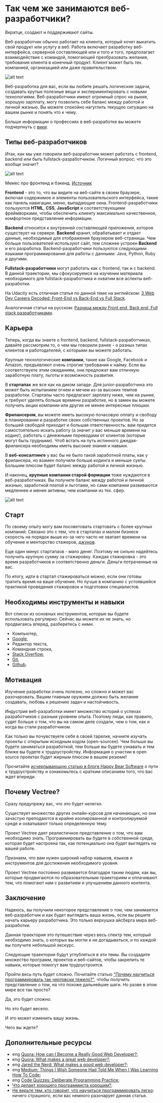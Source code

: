 # Так чем же занимаются веб-разработчики?

Вкратце, создают и поддерживают сайты.

Веб-разработчик обычно работает на клиента, который хочет выкатить свой продукт или услугу в веб. Работа включает разработку веб-интерфейса, серверной составляющей или и того и того, предполагает взаимодействие с командой, помогающей преобразовать желания, требования клиента в конечный продукт. Клиент может быть тех. компанией, организацией или даже правительством.

![alt text](https://user-images.githubusercontent.com/4215285/55289854-8f11ee80-53d4-11e9-9a47-ef8a80e53df8.jpeg)

Веб-разработка для вас, если вы любите решать логические задачи, создавать крутые полезные вещи и экспериментировать с новыми технологиями. Веб-разработчики имеют огромный спрос на рынке, хорошую зарплату, могу позволить себе баланс между работой и личной жизнью. Вы можете спокойно нагуглить текущую ситуацию на вашем рынке и понять что к чему.

Больше информации о профессиях в веб-разработке вы можете подчерпнуть с [вики](https://ru.wikipedia.org/wiki/%D0%92%D0%B5%D0%B1-%D1%80%D0%B0%D0%B7%D1%80%D0%B0%D0%B1%D0%BE%D1%82%D0%BA%D0%B0).

## Типы веб-разработчиков

Итак, как мы уже говорили веб-разработчик может работать с frontend, backend или быть fullstack-разработчиком. Логичный вопрос: что это вообще значит?

![alt text](https://user-images.githubusercontent.com/4215285/55289904-0c3d6380-53d5-11e9-9996-3f64cbf5e4a7.png)

<div className="text-center">Мемес про фронтенд и бэкенд. <a href="https://www.optimisthub.com/up/frontend-nedir.png?roistat_visit=7087046">Источник</a></div>

**Frontend** - это то, что вы видите на веб-сайте в своем браузере, включая содержимое и элементы пользовательского интерфейса, такие как панель навигации, меню, выпадающие окна. Frontend-разработчики пользуются **HTML**, **CSS**, **JavaScript** и соответствующими фреймворками, чтобы обеспечить клиенту максимально качественное, комфортное представление информации.

**Backend** относится к внутренней составляющей приложения, которое существует на сервере. **Backend** хранит, обрабатывает и отдает данные, необходимые для отображения браузером веб-страницы. Чем больше пользователей используют сайт, тем сложнее устроен **Backend** и его разработка. Backend-разработчики пользуются следующими языками программирования для работы с данными: Java, Python, Ruby и другими.

**Fullstack-разработчики** могут работать как с frontend, так и с backend. В данной траектории, мы сфокусируемся на изучении материала необходимого для fullstack-разработчика и охватим все аспекты веб-разработки.

На Udacity есть отличная статья по данной теме <span class="btn-fill btn btn-xs btn-success">на английском</span>: [3 Web Dev Careers Decoded: Front-End vs Back-End vs Full Stack](http://blog.udacity.com/2014/12/front-end-vs-back-end-vs-full-stack-web-developers.html).

Аналогичная статья <span class="btn-fill btn btn-xs btn-warning">на русском</span>: [Разница между Front end, Back end, Full stack разработчиками](https://www.itrecruiter.ru/blog/difference).

## Карьера

Теперь, когда вы знаете о frontend, backend, fullstack-разработчиках, давайте рассмотрим то, о чем мы говорили ранее - о разных типах клиентов и работодателей, с которыми вы можете работать.

Крупные технологические **компании**, такие как Google, Facebook и Amazon, предъявляют очень строгие требования к найму. Если вы соответствуете этим ожиданиям, они предложат вам отличную заработную плату, льготы и возможность развития.

В **стартапах** же все как на диком западе. Для junior-разработчика это может быть испытанием огнем и мечем из-за высоких темпов разработки. Стартапы часто предлагают зарплату ниже, чем на рынке, и требуют уделять больше времени разработке, но в замен вы можете получить акции компании или другие не менее интересные плюшки.

**Фрилансером**, вы можете иметь высокую почасовую оплату и свободу в планировании и разработке своих собственных проектов. Но за большей свободой приходит и большая ответственность: вам придется самостоятельно искать работу (а значит у вас меньше времени на кодинг), работать с денежными переводами от клиентов (которые могут быть трудными). Чтоб встать на путь истинного джедая-фрилансера необходимы иметь высокие знания и навыки.

В **веб-консалтинге** у вас бы не было такой заработной платы, как у фрилансера, но взамен получили больше кодинга и меньше суеты. Большим плюсом будет баланс между работой и личной жизнью.

И наконец, **крупные компании старой формации** тоже нуждаются в веб-разработчиках. Вы получите баланс между работой и личной жизнью, заработной платой и льготами, но сами компании развиваются медленнее и менее активны, чем компании из тех. сфер.

![alt text](https://user-images.githubusercontent.com/4215285/55292594-7403a680-53f5-11e9-8133-20517df559ac.jpeg)

## Старт

По своему опыту могу вам посоветовать стартовать с более крупных компаний. Связано это с тем, что в стартапах и малом бизнесе скорость на порядок выше из-за чего часто не хватает времени на обучение и менторство стажеров, [джунов](https://habr.com/ru/post/201654/).

Еще один минус стартапаов - мало денег. Поэтому не сильно надейтесь получить крупную сумму за стажировку. Каждая стажировка - это время разработчиков и соответственно деньги. Деньги потраченные на вас.

По итогу, идти в стартап стажироваться можно, если они готовы тратить время на ваше обучение. Но лучше в компанию с устоявшейся практикой проведения стажировок и подготовки специалистов.

## Необходимы инструменты и навыки

Вот список из основных инструментов, которые вы будете использовать регулярно. Сейчас вы можете их не знать, но продвигаясь вперед, разберетесь с ними.

- Компьютер,
- [Google](https://www.google.com/),
- Редактор текста,
- Командная строка,
- [Stack Overflow](http://stackoverflow.com/),
- [Git](https://git-scm.com/book/ru/v2),
- [Github](https://github.com/).

## Мотивация

Изучение разработки очень полезно, но сложно и может вас разочаровать. Вашим главным оружием должно быть желание создавать, любовь к решению задач и настойчивость.

Индустрия веб-разработки имеет множество историй о успехах разработчиков с разным уровнем опыта. Поэтому люди, как правило, судят больше о том, что вы на самом деле создали, чем о том, как и когда вы стали разработчиком.

Как только вы почувствуете себя в своей тарелке, начните изучать проекты с открытым исходным кодом (open-sourcee). Чем больше вы будете заниматься разработкой, тем больше вы будете узнавать и тем ближе вы будете к трудоустройству. Информация о участии в open source проектах будет жирным плюсом в вашем резюме!

Прочитайте [исчерпывающую статью в блоге Happy Bear Software](https://www.happybearsoftware.com/how-to-get-a-programmer-job) о пути к трудоустройству и ознакомьтесь с кратким описанием того, что вас ждет впереди.

## Почему Vectree?

Сразу предупрежу вас, что это будет нелегко.

Существует множество других онлайн-курсов для начинающих, но они зачастую преподаются в крайне изолированной и контролируемой среде и охватывают только определенную тему.

Проект Vectree дает реалистичное представление о том, что вам необходимо знать. Программировать вы будете в собственной среде, которая будет настроена так, как потенциально она будет выглядеть на вашей работе.

Признаем, что вам нужен широкий набор навыков, языков и инструментов для достижения необходимого уровня.

Проект Vectree постоянно развивается благодаря таким людям, как вы, которые продвигаются по образовательным траекториям и оплачивают тем, что помогают нам с развитием и улучшением данного контента.

## Заключение

Надеюсь, вы получили некоторое представление о том, чем занимается веб-разработчик и как будет выглядеть ваша жизнь, если вы решите начать карьеру разработчика. Это только верхушка айсберга мира веб-разработки.

Данная траектория это путешествие через весь спектр тем, который необходимо знать, о которых вы могли и не догадываться, и по каждой вы получите небольшой экскурс.

Следующие траектории будут углубляться в эти темы. Вы создадите множество программ, проектов и веб-сайтов, чтобы закрепить те навыки, которые помогут вам трудоустроится.

Пройти весь путь будет сложно. Почитайте статью ["Почему научиться программировать так чертовски тяжело?"](https://habr.com/ru/company/hexlet/blog/251411/), чтобы получить представление о том, на что похоже дальнейшие шаги. Но разве в этом мире все так просто?

Да, это будет сложно.

Но это будет весело.

И это может изменить вашу жизнь.

Чего вы ждете?

## Дополнительные ресурсы

- <span class="btn-fill btn btn-xs btn-success">eng</span> [Quora: How can I Become a Really Good Web Developer?](http://www.quora.com/Computer-Programming/How-can-I-become-a-really-good-Web-Developer-starting-from-now-at-age-20-before-age-25);
- <span class="btn-fill btn btn-xs btn-success">eng</span> [Quora: What makes a great web developer?](http://www.quora.com/What-makes-a-great-web-developer);
- <span class="btn-fill btn btn-xs btn-success">eng</span> [Jared the Nerd: What makes a good web developer?](http://jaredthenerd.com/2013/05/What-Makes-A-Good-Developer/);
- <span class="btn-fill btn btn-xs btn-success">eng</span> [Medium: Things I Wish Someone Had Told Me When I Was Learning How To Code](https://medium.com/learning-to-code/565fc9dcb329);
- <span class="btn-fill btn btn-xs btn-success">eng</span> [Code Quizzes: Deliberate Programming Practice](https://codequizzes.wordpress.com/2013/04/28/deliberate-programming-practice/);
- [Что делает хорошего программиста хорошим?](https://habr.com/ru/post/203574/);
- [Не верьте тем, кто говорит, что научиться программировать легко](https://ain.ua/2015/05/22/ne-verte-tem-kto-govorit-chto-nauchitsya-programmirovat-legko-priznaniya-insajdera/): ничего страшного, если вас немного разочарует данная статья.
